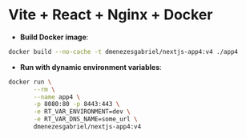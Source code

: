 # Vite + React + Nginx + Docker

- **Build Docker image**:

```sh
docker build --no-cache -t dmenezesgabriel/nextjs-app4:v4 ./app4
```

- **Run with dynamic environment variables**:

```sh
docker run \
       --rm \
       --name app4 \
       -p 8080:80 -p 8443:443 \
       -e RT_VAR_ENVIRONMENT=dev \
       -e RT_VAR_DNS_NAME=some_url \
       dmenezesgabriel/nextjs-app4:v4
```
